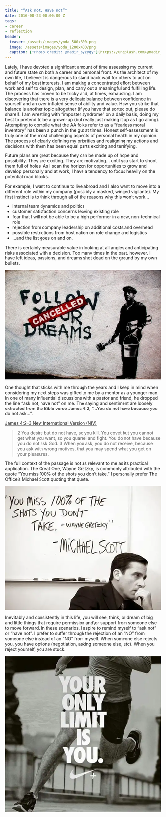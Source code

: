 ```yaml
---
title: "“Ask not, Have not”"
date: 2016-08-23 00:00:00 Z
tags:
- career
- reflection
header:
  teaser: /assets/images/yoda_500x300.png
  image: /assets/images/yoda_1200x400/png
  caption: ["Photo credit: @nadir_syzygy"](https://unsplash.com/@nadir_syzygy)
---
```


Lately, I have devoted a significant amount of time assessing my current and future state on both a career and personal front. As the architect of my own life, I believe it is dangerous to stand back wait for others to act on behalf of my best interests. I am making a concentrated effort between work and self to design, plan, and carry out a meaningful and fulfilling life. The process has proven to be tricky and, at times, exhausting. I am discovering that there is a very delicate balance between confidence in yourself and an over inflated sense of ability and value. How you strike that balance is another topic altogether (if you have that sorted out, please do share!). I am wrestling with “imposter syndrome” on a daily basis, doing my best to pretend to be a grown-up (but really just making it up as I go along). Attempting to compile what the AA folks refer to as a “fearless moral inventory” has been a punch in the gut at times. Honest self-assessment is truly one of the most challenging aspects of personal health in my opinion. The process of clearly defining my priorities and realigning my actions and decisions with them has been equal parts exciting and terrifying.

Future plans are great because they can be made up of hope and possibility. They are exciting. They are motivating… until you start to shoot them full of holes. As I scan the horizon for opportunities to grow and develop personally and at work, I have a tendency to focus heavily on the potential road blocks.

For example; I want to continue to live abroad and I also want to move into a different role within my company (possibly a masked, winged vigilante). My first instinct is to think through all of the reasons why this won’t work…

* internal team dynamics and politics
* customer satisfaction concerns leaving existing role
* fear that I will not be able to be a high performer in a new, non-technical role
* rejection from company leadership on additional costs and overhead
* possible restrictions from host nation on role change and logistics
* …and the list goes on and on.

There is certainly measurable value in looking at all angles and anticipating risks associated with a decision. Too many times in the past, however, I have left ideas, passions, and dreams shot dead on the ground by my own bullets.

!["CANCELLED: Following your dreams"](/assets/images/cancelled.png)

One thought that sticks with me through the years and I keep in mind when considering my next steps was gifted to me by a mentor as a younger man. In one of many influential discussions with a pastor and friend, he dropped the line “ask not, have not” on me. The saying and sentiment are loosely extracted from the Bible verse James 4:2, “…You do not have because you do not ask…”.

[James 4:2–3 New International Version (NIV)](https://www.biblegateway.com/passage/?search=James%204:2-3)

> 2 You desire but do not have, so you kill. You covet but you cannot get what you want, so you quarrel and fight. You do not have because you do not ask God. 3 When you ask, you do not receive, because you ask with wrong motives, that you may spend what you get on your pleasures.

The full context of the passage is not as relevant to me as its practical application. The Great One, Wayne Gretzky, is commonly attributed with the quote “You miss 100% of the shots you don’t take.” I personally prefer The Office’s Michael Scott quoting that quote.

!["You miss 100% of the shots you don’t take."](/assets/images/michael_scott.png)

Inevitably and consistently in this life, you will see, think, or dream of big and little things that require permission and\or support from someone else to move forward. In these scenarios, I aspire to remind myself to “ask not” or “have not”. I prefer to suffer through the rejection of an “NO” from someone else instead of an “NO” from myself. When someone else rejects you, you have options (negotiation, asking someone else, etc). When you reject yourself, you are stuck.

!["Your only limit is you."](/assets/images/your_limit.png)
